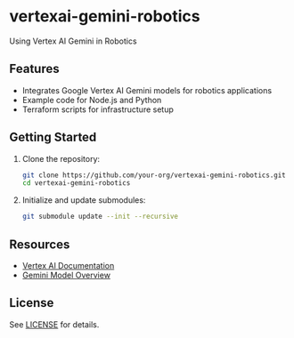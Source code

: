 # vertexai-gemini-robotics

Using Vertex AI Gemini in Robotics

## Features

- Integrates Google Vertex AI Gemini models for robotics applications
- Example code for Node.js and Python
- Terraform scripts for infrastructure setup

## Getting Started

1. Clone the repository:
   ```bash
   git clone https://github.com/your-org/vertexai-gemini-robotics.git
   cd vertexai-gemini-robotics
   ```
2. Initialize and update submodules:
   ```bash
   git submodule update --init --recursive
   ```

## Resources

- [Vertex AI Documentation](https://cloud.google.com/vertex-ai/docs)
- [Gemini Model Overview](https://cloud.google.com/vertex-ai/docs/generative-ai/learn/models)

## License

See [LICENSE](LICENSE) for details.
